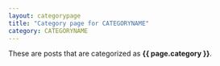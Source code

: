 ```yaml
---
layout: categorypage
title: "Category page for CATEGORYNAME"
category: CATEGORYNAME
---
```


These are posts that are categorized as **{{ page.category }}**.

<!--
$$ Remove (or do not copy) this and everything below it.
$$ Replace CATEGORYNAME with the name of the new category in the frontmatter. No other changes are necessary.
$$ New file name should match the categoryName.md
-->